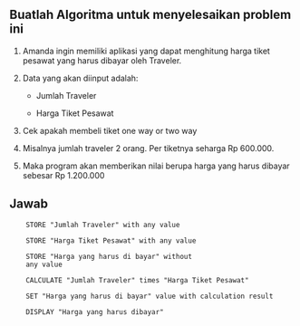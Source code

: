 ## Buatlah Algoritma untuk menyelesaikan problem ini

1. Amanda ingin memiliki aplikasi yang dapat menghitung harga tiket pesawat yang harus dibayar oleh Traveler.

2. Data yang akan diinput adalah:

   * Jumlah Traveler

   * Harga Tiket Pesawat

3. Cek apakah membeli tiket one way or two way

4. Misalnya jumlah traveler 2 orang. Per tiketnya seharga Rp 600.000.

5. Maka program akan memberikan nilai berupa harga yang harus dibayar sebesar Rp 1.200.000

## Jawab

        STORE "Jumlah Traveler" with any value

        STORE "Harga Tiket Pesawat" with any value

        STORE "Harga yang harus di bayar" without
        any value

        CALCULATE "Jumlah Traveler" times "Harga Tiket Pesawat"

        SET "Harga yang harus di bayar" value with calculation result

        DISPLAY "Harga yang harus dibayar"